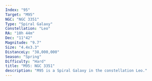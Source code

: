 ```yaml
---
Index: "95"
Target: "M95"
NGC: "NGC 3351"
Type: "Spiral Galaxy"
Constellation: "Leo"
RA: "10h 44m"
Dec: "11°42"
Magnitude: "9.7"
Size: "4.4x3.3"
DistanceLy: "38,000,000"
Season: "Spring"
Difficulty: "Hard"
title: "M95: NGC 3351"
description: "M95 is a Spiral Galaxy in the constellation Leo."
---
```

